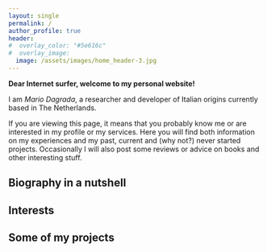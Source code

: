 ```yaml
---
layout: single
permalink: /
author_profile: true
header:
#  overlay_color: "#5e616c"
#  overlay_image: 
  image: /assets/images/home_header-3.jpg
---
```


**Dear Internet surfer, welcome to my personal website!** 

I am *Mario Dagrada*, a researcher and developer of Italian origins currently based in The
Netherlands.

If you are viewing this page, it means that you probably know me or are interested in my profile or my services. Here
you will find both information on my experiences and my past, current and (why not?) never started projects. Occasionally I will
also post some reviews or advice on books and other interesting stuff.

## Biography in a nutshell

## Interests

## Some of my projects

